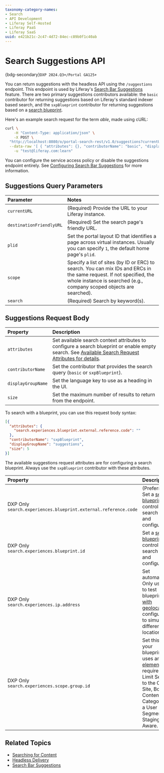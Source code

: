 ```yaml
---
taxonomy-category-names:
- Search
- API Development
- Liferay Self-Hosted
- Liferay PaaS
- Liferay SaaS
uuid: e421b21c-2c47-4d72-84ec-c89b0f1c40ab
---
```

# Search Suggestions API

{bdg-secondary}`DXP 2024.Q3+/Portal GA125+`

You can return suggestions with the headless API using the `/suggestions` endpoint. This endpoint is used by Liferay's [Search Bar Suggestions](../../search-pages-and-widgets/search-bar-suggestions.md) feature. There are two primary suggestions contributors available: the `basic` contributor for returning suggestions based on Liferay's standard indexer based search, and the `sxpBlueprint` contributor for returning suggestions based on a [search blueprint](../../search-pages-and-widgets/search-bar-suggestions/search-bar-suggestions-blueprints.md).

Here's an example search request for the term _able_, made using cURL:

```bash
curl \
	-H "Content-Type: application/json" \
	-X POST \
  "http://localhost:8080/o/portal-search-rest/v1.0/suggestions?currentURL=http://localhost:8080&destinationFriendlyURL=http://localhost:8080/web/guest/search&plid=1&search=able" \
  --data-raw '[ { "attributes": {}, "contributorName": "basic", "displayGroupName": "search", "size": 5 } ]' \
	-u "test@liferay.com:learn"
```

You can configure the service access policy or disable the suggestions endpoint entirely. See [Configuring Search Bar Suggestions](../../search-pages-and-widgets/search-bar-suggestions/configuring-search-bar-suggestions.md) for more information.

## Suggestions Query Parameters

| Parameter | Notes |
| :--- | :--- |
| `currentURL` | (Required) Provide the URL to your Liferay instance. |
| `destinationFriendlyURL` | (Required) Set the search page's friendly URL. |
| `plid` | Set the portal layout ID that identifies a page across virtual instances. Usually you can specify `1`, the default home page's `plid`. |
| `scope` | Specify a list of sites (by ID or ERC) to search. You can mix IDs and ERCs in the same request. If not specified, the whole instance is searched (e.g., company scoped objects are searched). |
| `search` | (Required) Search by keyword(s). |

## Suggestions Request Body

| Property | Description |
| :--- | :--- |
| `attributes` | Set available search context attributes to configure a search blueprint or enable empty search. See [Available Search Request Attributes for details](#available-search-request-attributes). |
| `contributorName` | Set the contributor that provides the search query (`basic` or `sxpBlueprint`). |
| `displayGroupName` | Set the language key to use as a heading in the UI. | 
| `size` | Set the maximum number of results to return from the endpoint. |

To search with a blueprint, you can use this request body syntax:

```json
[{
  "attributes": {
    "search.experiences.blueprint.external.reference.code": ""
  },
  "contributorName": "sxpBlueprint",
  "displayGroupName": "suggestions",
  "size": 5
}]
```

The available suggestions request attributes are for configuring a search blueprint. Always use the `sxpBlueprint` contributor with these attributes.

| Property | Description |
| :--- | :--- |
| DXP Only<br />`search.experiences.blueprint.external.reference.code` | (Preferred) Set a [search blueprint](../../liferay-enterprise-search/search-experiences/search-blueprints.md) to control the search query and configuration. |
| DXP Only<br />`search.experiences.blueprint.id` | Set a [search blueprint](../../liferay-enterprise-search/search-experiences/search-blueprints.md) to control the search query and configuration.|
| DXP Only<br />`search.experiences.ip.address` | Set automatically. Only use this to test blueprints [with geolocation](../../liferay-enterprise-search/search-experiences/search-blueprints/personalizing-the-search-experience.md#building-a-blueprint-to-personalize-search-results) configured, to simulate different locations. |
| DXP Only<br />`search.experiences.scope.group.id` | Set this when your blueprint uses an [element](../../liferay-enterprise-search/search-experiences/search-blueprints/search-blueprints-elements-reference.md) that requires it: Limit Search to the Current Site, Boost Contents in a Category for a User Segment, or Staging Aware. |

## Related Topics

* [Searching for Content](../../getting-started/searching-for-content.md)
* [Headless Delivery](../../../headless-delivery.md)
* [Search Bar Suggestions](../../search-pages-and-widgets/search-bar-suggestions.md)
